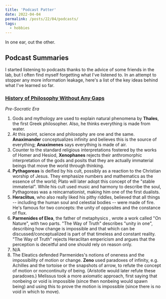 ```yaml
---
title: 'Podcast Patter'
date: 2022-04-04
permalink: /posts/22/04/podcasts/
tags:
  - hobbies
---
```


In one ear, out the other.

## Podcast Summaries  

I started listening to podcasts thanks to the advice of some friends in the lab, but I often find myself forgetting what I've listened to. In an attempt to stopper any more information leakage, here's a list of the key ideas behind what I've learned so far.

### [History of Philosophy Without Any Gaps](https://historyofphilosophy.net/)
_Pre-Socratic Era_
1. Gods and mythology are used to explain natural phenomena by **Thales**, the first Greek philosopher. Also, he thinks everything is made from water.
2. At this point, science and philosophy are one and the same. **Anaximander** conceptualizes infinity and believes this is the source of everything; **Anaximenes** says everything is made of air.
3. Counter to the standard religious interpretations fostered by the works of Homer and Hesiod, **Xenophanes** rejects their anthromorphic interpretation of the gods and posits that they are actually immaterial beings that move the world through thinking.
4. **Pythagoreas** is deified by his cult, possibly as a reaction to the Christian worship of Jesus. They emphasize numbers and mathematics as the essence of the world; Plato will later adopt this concept of the "stable immaterial". While his cult used music and harmony to describe the soul, Pythagoreas was a reincarnationist, making him one of the first dualists.
5. **Heraclitus**, who also really liked his pithy riddles, believed that all things -- including the human soul and celestial bodies -- were made of fire. He's famous for two concepts: the unity of opposites and the constance of flux.
6. **Parmenides of Elea**, the father of metaphysics , wrote a work called "On Nature", with two parts. "The Way of Truth" describes "unity in one", describing how change is impossible and that which can be discussed/conceptualized is part of that timeless and constant reality. "The Way of Truth" rejects Heraclitan empericism and argues that the perception is deceitful and one should rely on reason only.
7. N/A
8. The Eleatics defended Parmenides's notions of oneness and the impossibility of motion or change.  **Zeno** used paradoxes of infinity, e.g. Achilles and the tortoise or the snapshots of arrow, to refute the concept of motion or noncontinuity of being. (Aristotle would later refute these paradoxes.) Melissus took a more axiomatic approach, first saying that nonbeing or void is impossible (since then nonbeing would spawn being) and using this to prove the motion is impossible (since there is no void in which to move).

